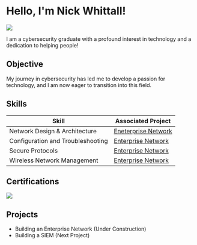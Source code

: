 # Hello, I'm Nick Whittall!
<a href="https://linkedin.com/in/nickwhittall"><img src="https://img.shields.io/badge/-LinkedIn-0072b1?&style=for-the-badge&logo=linkedin&logoColor=white" /></a>

I am a cybersecurity graduate with a profound interest in technology and a dedication to helping people!

## Objective

My journey in cybersecurity has led me to develop a passion for technology, and I am now eager to transition into this field.

## Skills

| Skill                                         | Associated Project         |
|-----------------------------------------------|----------------------------|
| Network Design & Architecture                 | <a href="https://github.com/Nickwhittall/Enterprise-Network/tree/main">Eneterprise Network</a>|
| Configuration and Troubleshooting             | <a href="https://github.com/Nickwhittall/Enterprise-Network/tree/main">Enterprise Network</a>|
| Secure Protocols                              | <a href="https://github.com/Nickwhittall/Enterprise-Network/tree/main">Enterprise Network</a>|
| Wireless Network Management                   | <a href="https://github.com/Nickwhittall/Enterprise-Network/tree/main">Enterprise Network</a>|

## Certifications
<div>
<img src="https://img.shields.io/badge/-Security%2B-FF0000?&style=for-the-badge&logo=CompTIA&logoColor=white" />
</div>

## Projects
- Building an Enterprise Network (Under Construction)
- Building a SIEM (Next Project)
